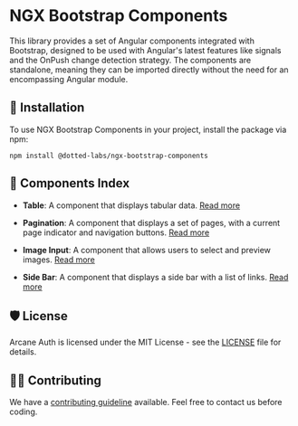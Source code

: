 # NGX Bootstrap Components

This library provides a set of Angular components integrated with Bootstrap, designed to be used with Angular's latest features like signals and the OnPush change detection strategy. The components are standalone, meaning they can be imported directly without the need for an encompassing Angular module.

## 🚀 Installation

To use NGX Bootstrap Components in your project, install the package via npm:

```
npm install @dotted-labs/ngx-bootstrap-components
```

## 📖 Components Index

- **Table**: A component that displays tabular data. [Read more](./projects/ngx-bootstrap-components/table/README.md)

- **Pagination**: A component that displays a set of pages, with a current page indicator and navigation buttons. [Read more](./projects/ngx-bootstrap-components/pagination/README.md)

- **Image Input**: A component that allows users to select and preview images. [Read more](./projects/ngx-bootstrap-components/img-input/README.md)

- **Side Bar**: A component that displays a side bar with a list of links. [Read more](./projects/ngx-bootstrap-components/side-bar/README.md)

## 🛡️ License

Arcane Auth is licensed under the MIT License - see the [LICENSE](./LICENSE) file for details.

## 🧑‍💻 Contributing

We have a [contributing guideline](./CONTRIBUTING.md) available. Feel free to contact us before coding.
